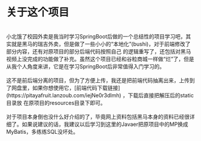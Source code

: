 # 关于这个项目
<br/>
小北饿了校园外卖是我当时学习SpringBoot后做的一个总结性的项目学习吧，其实就是黑马的瑞吉外卖，但是做了一些小小的“本地化”(bushi)，对于前端修改了部分内容，还有对原项目的部分后端代码按照自己
的逻辑重写了，还包括对黑马视频上没完成的功能做了补充。虽然这个项目已经和谷粒商城一样做“烂”了，但是从我个人角度来讲，它是在学习SpringBoot后非常值得入门学习的。
<br/>
<br/>
这不是前后端分离的项目，但为了方便上传，我还是把前端代码抽离出来，上传到了网盘里，如果你想使用它，[前端代码下载链接](https://pitayafruit.lanzoub.com/iejNe0r3dlmh) ，下载后直接把解压后的static目录放
在原项目的resources目录下即可。
<br/>
<br/>
对于项目本身倒也没什么好介绍的了，毕竟网上资料包括黑马本身的资料已经很详细了。如果说建议的话，我建议以后学习到这里的Javaer把原项目中的MP换成MyBatis，多练练SQL没坏处。
